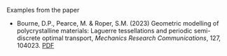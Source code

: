 Examples from the paper
* Bourne, D.P., Pearce, M. & Roper, S.M. (2023) Geometric modelling of polycrystalline materials: Laguerre tessellations and periodic semi-discrete optimal transport, *Mechanics Research Communications*, 127, 104023. [PDF](https://www.sciencedirect.com/science/article/pii/S0093641322001550)
